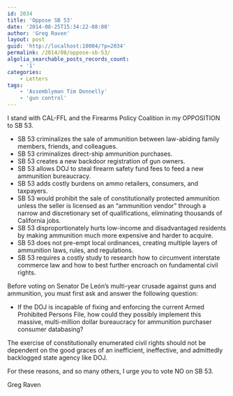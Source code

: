```yaml
---
id: 2034
title: 'Oppose SB 53'
date: '2014-08-25T15:34:22-08:00'
author: 'Greg Raven'
layout: post
guid: 'http://localhost:10004/?p=2034'
permalink: /2014/08/oppose-sb-53/
algolia_searchable_posts_records_count:
    - '1'
categories:
    - Letters
tags:
    - 'Assemblyman Tim Donnelly'
    - 'gun control'
---
```


I stand with CAL-FFL and the Firearms Policy Coalition in my OPPOSITION to SB 53.

- SB 53 criminalizes the sale of ammunition between law-abiding family members, friends, and colleagues.
- SB 53 criminalizes direct-ship ammunition purchases.
- SB 53 creates a new backdoor registration of gun owners.
- SB 53 allows DOJ to steal firearm safety fund fees to feed a new ammunition bureaucracy.
- SB 53 adds costly burdens on ammo retailers, consumers, and taxpayers.
- SB 53 would prohibit the sale of constitutionally protected ammunition unless the seller is licensed as an “ammunition vendor” through a narrow and discretionary set of qualifications, eliminating thousands of California jobs.
- SB 53 disproportionately hurts low-income and disadvantaged residents by making ammunition much more expensive and harder to acquire.
- SB 53 does not pre-empt local ordinances, creating multiple layers of ammunition laws, rules, and regulations.
- SB 53 requires a costly study to research how to circumvent interstate commerce law and how to best further encroach on fundamental civil rights.

Before voting on Senator De León’s multi-year crusade against guns and ammunition, you must first ask and answer the following question:

- If the DOJ is incapable of fixing and enforcing the current Armed Prohibited Persons File, how could they possibly implement this massive, multi-million dollar bureaucracy for ammunition purchaser consumer databasing?

The exercise of constitutionally enumerated civil rights should not be dependent on the good graces of an inefficient, ineffective, and admittedly backlogged state agency like DOJ.

For these reasons, and so many others, I urge you to vote NO on SB 53.

Greg Raven